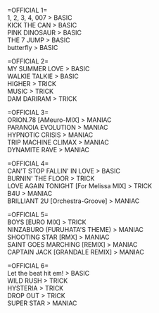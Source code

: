 =OFFICIAL 1=
<br>1, 2, 3, 4, 007 > BASIC
<br>KICK THE CAN > BASIC
<br>PINK DINOSAUR > BASIC
<br>THE 7 JUMP > BASIC
<br>butterfly > BASIC

=OFFICIAL 2=
<br>MY SUMMER LOVE > BASIC
<br>WALKIE TALKIE > BASIC
<br>HIGHER > TRICK
<br>MUSIC > TRICK
<br>DAM DARIRAM > TRICK

=OFFICIAL 3=
<br>ORION.78 [AMeuro-MIX] > MANIAC
<br>PARANOIA EVOLUTION > MANIAC
<br>HYPNOTIC CRISIS > MANIAC
<br>TRIP MACHINE CLIMAX > MANIAC
<br>DYNAMITE RAVE > MANIAC

=OFFICIAL 4=
<br>CAN'T STOP FALLIN' IN LOVE > BASIC
<br>BURNIN' THE FLOOR > TRICK
<br>LOVE AGAIN TONIGHT [For Melissa MIX] > TRICK
<br>B4U > MANIAC
<br>BRILLIANT 2U [Orchestra-Groove] > MANIAC

=OFFICIAL 5=
<br>BOYS [EURO MIX] > TRICK
<br>NINZABURO (FURUHATA'S THEME) > MANIAC
<br>SHOOTING STAR [RMX] > MANIAC
<br>SAINT GOES MARCHING [REMIX] > MANIAC
<br>CAPTAIN JACK [GRANDALE REMIX] > MANIAC

=OFFICIAL 6=
<br>Let the beat hit em! > BASIC
<br>WILD RUSH > TRICK
<br>HYSTERIA > TRICK
<br>DROP OUT > TRICK
<br>SUPER STAR > MANIAC
